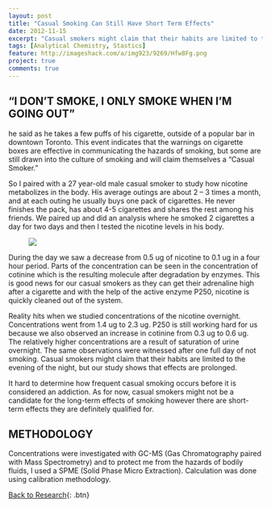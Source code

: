 ```yaml
---
layout: post
title: "Casual Smoking Can Still Have Short Term Effects"
date: 2012-11-15
excerpt: "Casual smokers might claim that their habits are limited to the evening or the night, but our study shows that concentrations can accumulate over a period of time."
tags: [Analytical Chemistry, Stastics]
feature: http://imageshack.com/a/img923/9269/Hfw8Fg.png
project: true
comments: true
---
```



## “I DON’T SMOKE, I ONLY SMOKE WHEN I’M GOING OUT”

he said as he takes a few puffs of his cigarette, outside of a popular bar in downtown Toronto. This event indicates that the warnings on cigarette boxes are effective in communicating the hazards of smoking, but some are still drawn into the culture of smoking and will claim themselves a “Casual Smoker.”

So I paired with a 27 year-old male casual smoker to study how nicotine metabolizes in the body. His average outings are about 2 – 3 times a month, and at each outing he usually buys one pack of cigarettes. He never finishes the pack, has about 4-5 cigarettes and shares the rest among his friends. We paired up and did an analysis where he smoked 2 cigarettes a day for two days and then I tested the nicotine levels in his body.

<figure>
	<img src="http://imageshack.com/a/img922/6831/PtY6OH.jpg">
</figure>


During the day we saw a decrease from 0.5 ug of nicotine to 0.1 ug in a four hour period. Parts of the concentration can be seen in the concentration of cotinine which is the resulting molecule after degradation by enzymes. This is good news for our casual smokers as they can get their adrenaline high after a cigarette and with the help of the active enzyme P250, nicotine is quickly cleaned out of the system.

Reality hits when we studied concentrations of the nicotine overnight. Concentrations went from 1.4 ug to 2.3 ug. P250 is still working hard for us because we also observed an increase in cotinine from 0.3 ug to 0.6 ug. The relatively higher concentrations are a result of saturation of urine overnight. The same observations were witnessed after one full day of not smoking. Casual smokers might claim that their habits are limited to the evening of the night, but our study shows that effects are prolonged.

It hard to determine how frequent casual smoking occurs before it is considered an addiction. As for now, casual smokers might not be a candidate for the long-term effects of smoking however there are short-term effects they are definitely qualified for.

## METHODOLOGY

Concentrations were investigated with GC-MS (Gas Chromatography paired with Mass Spectrometry) and to protect me from the hazards of bodily fluids, I used a SPME (Solid Phase Micro Extraction). Calculation was done using calibration methodology.

[Back to Research](http://janicetang.com/research/){: .btn}     

